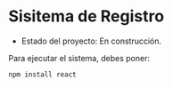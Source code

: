 <h1> Sisitema de Registro </h1>

- Estado del proyecto: En construcción.

Para ejecutar el sistema, debes poner:

```npm install react```
